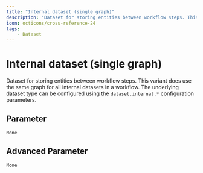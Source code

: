 ```yaml
---
title: "Internal dataset (single graph)"
description: "Dataset for storing entities between workflow steps. This variant does use the same graph for all internal datasets in a workflow. The underlying dataset type can be configured using the `dataset.internal.*` configuration parameters."
icon: octicons/cross-reference-24
tags: 
    - Dataset
---
```

# Internal dataset (single graph)
<!-- This file was generated - DO NOT CHANGE IT MANUALLY -->



Dataset for storing entities between workflow steps. This variant does use the same graph for all internal datasets in a workflow. The underlying dataset type can be configured using the `dataset.internal.*` configuration parameters.


## Parameter

`None`

## Advanced Parameter

`None`